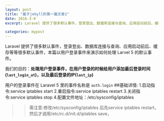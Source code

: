 ```yaml
---
layout: post
title: "基于jekyll的第一篇文章1"
date: 2016-3-9
excerpt: Laravel 提供了很多默认事件，登录登出、数据库连接与查询、应用启动前后、缓存等等很多默认事件，本篇以用户登录事件来演示如何处理 Larvel 5 的默认事件。

categories: mypost
---
```

Laravel 提供了很多默认事件，登录登出、数据库连接与查询、应用启动前后、缓存等等很多默认事件，本篇以用户登录事件来演示如何处理 Larvel 5 的默认事件。

我们的目的：**处理用户登录事件，在用户登录的时候给用户添加最后登录时间(`last_login_at`)，以及最后登录的IP(`last_ip`)**

用户的登录事件在 Laravel 5 里的事件名称是 `auth.login`
##基础详情:
1.启动指令:service iptables start
2.重启指令:service iptables restart
3.关闭指令:service iptables stop
4.配置文件地址：/etc/sysconfig/iptables
>>需注意:修改/etc/sysconfig/iptables 后先service iptables restart，然后才调用/etc/rc.d/init.d/iptables save，